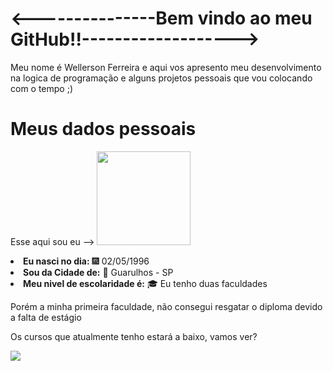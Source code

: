 <h1><---------------Bem vindo ao meu GitHub!!-------------------></h1>

<div>
<p>Meu nome é Wellerson Ferreira e aqui vos apresento meu
  desenvolvimento na logica de programação e alguns
 projetos pessoais que vou colocando com o tempo ;)</p>
</div>

<h1>Meus dados pessoais</h1>

Esse aqui sou eu --> <img src="https://user-images.githubusercontent.com/107362025/210182915-91887db8-a578-4dc9-915f-96edf1114a54.jpg" width = "150px" />

<div>

<li><b>Eu nasci no dia:</b> 	&#127878;  02/05/1996 </li>
<li><b> Sou da Cidade de:</b> &#127750; Guarulhos - SP</li>
<li><b> Meu nivel de escolaridade é:</b> &#127891; Eu tenho duas faculdades</li>
<p>Porém a minha primeira faculdade, não consegui resgatar o diploma devido a falta de estágio</p>
<p>Os cursos que atualmente tenho estará a baixo, vamos ver?</p>
<img src=url("https://s2.glbimg.com/W4VVvqObeZT1GSCyrMRU1zPDqfw=/s.glbimg.com/jo/g1/f/original/2016/12/15/saudade_gif_teste_620.jpg")/>
</div>



